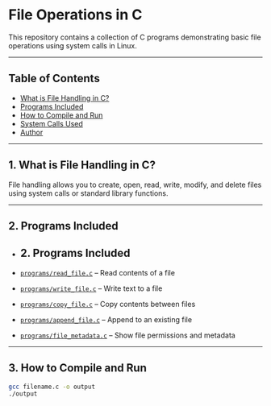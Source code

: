 # File Operations in C

This repository contains a collection of C programs demonstrating basic file operations using system calls in Linux.

---

## Table of Contents

- [What is File Handling in C?](#what-is-file-handling-in-c)
- [Programs Included](#programs-included)
- [How to Compile and Run](#how-to-compile-and-run)
- [System Calls Used](#system-calls-used)
- [Author](#author)

---

## 1. What is File Handling in C?

File handling allows you to create, open, read, write, modify, and delete files using system calls or standard library functions.

---

## 2. Programs Included

- ## 2. Programs Included

- [`programs/read_file.c`](programs/read_file.c) – Read contents of a file
- [`programs/write_file.c`](programs/write_file.c) – Write text to a file
- [`programs/copy_file.c`](programs/copy_file.c) – Copy contents between files
- [`programs/append_file.c`](programs/append_file.c) – Append to an existing file
- [`programs/file_metadata.c`](programs/file_metadata.c) – Show file permissions and metadata


---

## 3. How to Compile and Run

```bash
gcc filename.c -o output
./output
